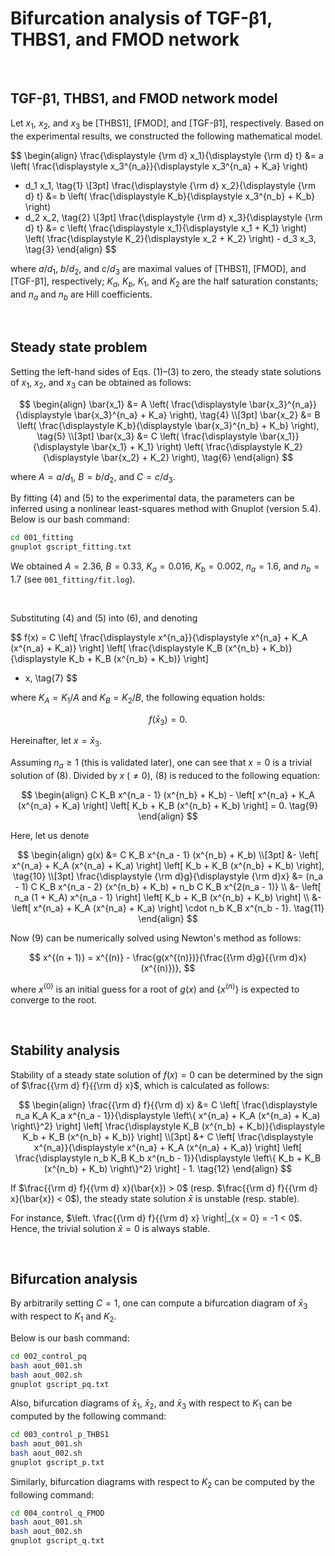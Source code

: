 # Bifurcation analysis of TGF-β1, THBS1, and FMOD network



<br>

## TGF-β1, THBS1, and FMOD network model
Let $x_1$, $x_2$, and $x_3$ be [THBS1], [FMOD], and [TGF-β1], respectively.
Based on the experimental results, we constructed the following mathematical model.

$$
\begin{align}
\frac{\displaystyle {\rm d} x_1}{\displaystyle {\rm d} t}
&= a \left( \frac{\displaystyle x_3^{n_a}}{\displaystyle x_3^{n_a} + K_a} \right)
- d_1 x_1, \tag{1} \\[3pt]
\frac{\displaystyle {\rm d} x_2}{\displaystyle {\rm d} t}
&= b \left( \frac{\displaystyle K_b}{\displaystyle x_3^{n_b} + K_b} \right)
- d_2 x_2, \tag{2} \\[3pt]
\frac{\displaystyle {\rm d} x_3}{\displaystyle {\rm d} t}
&= c \left( \frac{\displaystyle x_1}{\displaystyle x_1 + K_1} \right)
\left( \frac{\displaystyle K_2}{\displaystyle x_2 + K_2} \right) - d_3 x_3, \tag{3}
\end{align}
$$

where $a/d_1$, $b/d_2$, and $c/d_3$ are maximal values of [THBS1], [FMOD], and [TGF-β1], respectively;
$K_a$, $K_b$, $K_1$, and $K_2$ are the half saturation constants; and
$n_a$ and $n_b$ are Hill coefficients.



<br>

## Steady state problem
Setting the left-hand sides of Eqs. (1)–(3) to zero, the steady state solutions of $x_1$, $x_2$, and $x_3$ can be obtained as follows:

$$
\begin{align}
\bar{x_1} &= A
\left( \frac{\displaystyle \bar{x_3}^{n_a}}{\displaystyle \bar{x_3}^{n_a} + K_a} \right),
\tag{4} \\[3pt]
\bar{x_2} &= B
\left( \frac{\displaystyle K_b}{\displaystyle \bar{x_3}^{n_b} + K_b} \right),
\tag{5} \\[3pt]
\bar{x_3} &= C
\left( \frac{\displaystyle \bar{x_1}}{\displaystyle \bar{x_1} + K_1} \right)
\left( \frac{\displaystyle K_2}{\displaystyle \bar{x_2} + K_2} \right), \tag{6}
\end{align}
$$

where $A = a / d_1$, $B = b / d_2$, and $C = c / d_3$.

By fitting (4) and (5) to the experimental data, the parameters can be inferred using a nonlinear least-squares method with Gnuplot (version 5.4).
Below is our bash command:

```sh
cd 001_fitting
gnuplot gscript_fitting.txt
```

We obtained $A = 2.36$, $B = 0.33$, $K_a = 0.016$, $K_b = 0.002$, $n_a = 1.6$, and $n_b = 1.7$ (see `001_fitting/fit.log`).



<br>

Substituting (4) and (5) into (6), and denoting

$$
f(x) = C \left[ \frac{\displaystyle x^{n_a}}{\displaystyle x^{n_a} + K_A (x^{n_a} + K_a)} \right]
\left[ \frac{\displaystyle K_B (x^{n_b} + K_b)}{\displaystyle K_b + K_B (x^{n_b} + K_b)} \right] 
- x, \tag{7}
$$

where $K_A = K_1 / A$ and $K_B = K_2 / B$, the following equation holds:

$$f(\bar{x}_3) = 0. \tag{8}$$

Hereinafter, let $x = \bar{x}_3$.

Assuming $n_a \ge 1$ (this is validated later), one can see that $x = 0$ is a trivial solution of (8).
Divided by $x$ ($\ne 0$), (8) is reduced to the following equation:

$$
\begin{align}
C K_B x^{n_a - 1} (x^{n_b} + K_b) - \left[ x^{n_a} + K_A (x^{n_a} + K_a) \right]
\left[ K_b + K_B (x^{n_b} + K_b) \right] = 0. \tag{9}
\end{align}
$$

Here, let us denote

$$
\begin{align}
g(x) &= C K_B x^{n_a - 1} (x^{n_b} + K_b) \\[3pt]
&- \left[ x^{n_a} + K_A (x^{n_a} + K_a) \right]
\left[ K_b + K_B (x^{n_b} + K_b) \right], \tag{10} \\[3pt]
\frac{\displaystyle {\rm d}g}{\displaystyle {\rm d}x}
&= (n_a - 1) C K_B x^{n_a - 2} (x^{n_b} + K_b) + n_b C K_B x^{2(n_a - 1)} \\
&- \left[ n_a (1 + K_A) x^{n_a - 1} \right] \left[ K_b + K_B (x^{n_b} + K_b) \right] \\
&- \left[ x^{n_a} + K_A (x^{n_a} + K_a) \right] \cdot n_b K_B x^{n_b - 1}. \tag{11}
\end{align}
$$

Now (9) can be numerically solved using Newton's method as follows:

$$
x^{(n + 1)} = x^{(n)} - \frac{g(x^{(n)})}{\frac{{\rm d}g}{{\rm d}x}(x^{(n)})},
$$

where $x^{(0)}$ is an initial guess for a root of $g(x)$ and $\{ x^{(n)} \}$ is expected to converge to the root.



<br>

## Stability analysis
Stability of a steady state solution of $f(x) = 0$ can be determined by the sign of $\frac{{\rm d} f}{{\rm d} x}$, which is calculated as follows:

$$
\begin{align}
\frac{{\rm d} f}{{\rm d} x}
&= C \left[ \frac{\displaystyle n_a K_A K_a x^{n_a - 1}}{\displaystyle \left\{ x^{n_a} + K_A (x^{n_a} + K_a) \right\}^2} \right]
\left[ \frac{\displaystyle K_B (x^{n_b} + K_b)}{\displaystyle K_b + K_B (x^{n_b} + K_b)} \right]
\\[3pt]
&+ C \left[ \frac{\displaystyle x^{n_a}}{\displaystyle x^{n_a} + K_A (x^{n_a} + K_a)} \right]
\left[ \frac{\displaystyle n_b K_B K_b x^{n_b - 1}}{\displaystyle \left\{ K_b + K_B (x^{n_b} + K_b) \right\}^2} \right] - 1.
\tag{12}
\end{align}
$$

If $\frac{{\rm d} f}{{\rm d} x}(\bar{x}) > 0$ (resp. $\frac{{\rm d} f}{{\rm d} x}(\bar{x}) < 0$), the steady state solution $\bar{x}$ is unstable (resp. stable).

For instance, $\left. \frac{{\rm d} f}{{\rm d} x} \right|_{x = 0} = -1 < 0$.
Hence, the trivial solution $\bar{x} = 0$ is always stable.



<br>

## Bifurcation analysis
By arbitrarily setting $C = 1$, one can compute a bifurcation diagram of $\bar{x}_3$ with respect to $K_1$ and $K_2$.

Below is our bash command:

```sh
cd 002_control_pq
bash aout_001.sh
bash aout_002.sh
gnuplot gscript_pq.txt
```

Also, bifurcation diagrams of $\bar{x}_1$, $\bar{x}_2$, and $\bar{x}_3$ with respect to $K_1$ can be computed by the following command:

```sh
cd 003_control_p_THBS1
bash aout_001.sh
bash aout_002.sh
gnuplot gscript_p.txt
```

Similarly, bifurcation diagrams with respect to $K_2$ can be computed by the following command:

```sh
cd 004_control_q_FMOD
bash aout_001.sh
bash aout_002.sh
gnuplot gscript_q.txt
```

